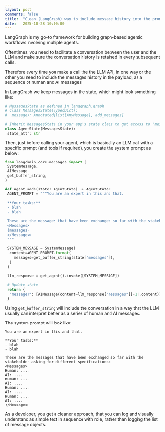 ```yaml
---
layout: post
comments: false
title:  "Clean (LangGraph) way to include message history into the prompt when making LLM API calls"
date:   2025-10-28 10:00:00
---
```


LangGraph is my go-to framework for building graph-based agentic workflows involving multiple agents.

Oftentimes, you need to facilitate a conversation between the user and the LLM and make sure the conversation history is retained in every subsequent calls.

Therefore every time you make a call the the LLM API, in one way or the other you need to include the messages history in the payload, as a sequence of human and AI messages.

In LangGraph we keep messages in the state, which might look something like:

```python
# MessagesState as defined in langgraph.graph
# class MessagesState(TypedDict):
#  messages: Annotated[list[AnyMessage], add_messages]

# Inherit MessagesState in your app's state class to get access to "messages" and the reducer
class AgentState(MessagesState):
 state_attr: str

```

Then, just before calling your agent, which is basically an LLM call with a specific prompt (and tools if required), you create the system prompt as below:

```python
from langchain_core.messages import (
 SystemMessage,
 AIMessage,
 get_buffer_string,
)

def agent_node(state: AgentState) -> AgentState:
 AGENT_PROMPT = """You are an expert in this and that.
  
 **Your tasks:**
 - blah
 - blah
 
 These are the messages that have been exchanged so far with the stakeholder asking for different specifications:
 <Messages>
 {messages}
 </Messages>
 """
 
 SYSTEM_MESSAGE = SystemMessage(
  content=AGENT_PROMPT.format(
    messages=get_buffer_string(state["messages"]),
  )
 )
 
 llm_response = get_agent().invoke([SYSTEM_MESSAGE])
 
 # Update state
 return {
  "messages": [AIMessage(content=llm_response["messages"][-1].content)]
 }

```

Using `get_buffer_string` will include the conversation in a way that the LLM usually can interpret better as a series of human and AI messages.

The system prompt will look like:

```text
You are an expert in this and that.
  
**Your tasks:**
- blah
- blah

These are the messages that have been exchanged so far with the stakeholder asking for different specifications:
<Messages>
Human: ....
AI: ....
Human: ....
AI: ....
Human: ....
AI: ....
Human: ....
AI: ....
</Messages>

```

As a developer, you get a cleaner approach, that you can log and visually understand as simple text in sequence with role, rather than logging the list of message objects.
